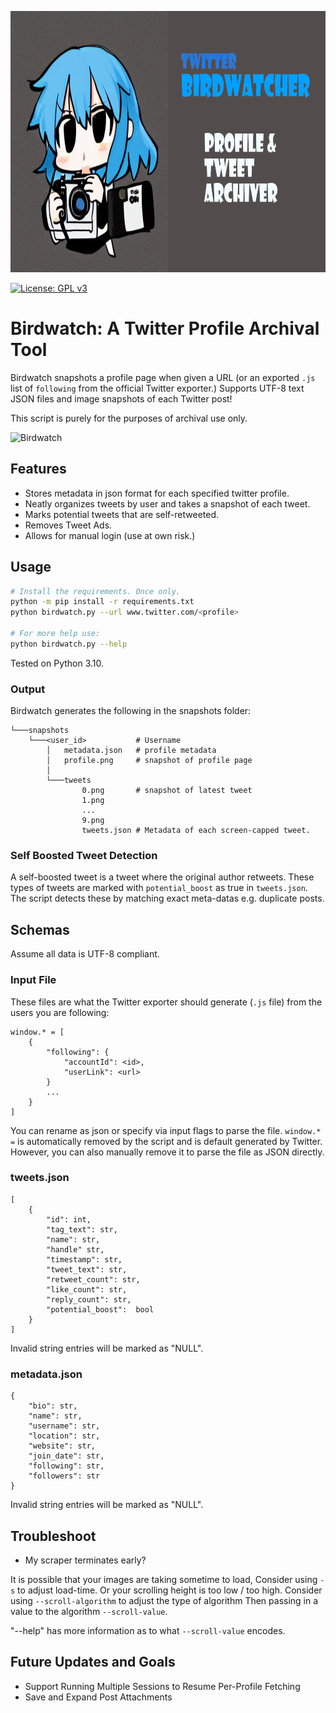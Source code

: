 
<p align="center">
    <img height="418" src="logo.png" alt="Birdwatch Logo">
</p>

[![License: GPL v3](https://img.shields.io/badge/License-GPLv3-blue.svg)](https://www.gnu.org/licenses/gpl-3.0)

# Birdwatch: A Twitter Profile Archival Tool


Birdwatch snapshots a profile page when given a URL (or an exported `.js` list of `following` from the official Twitter exporter.)
Supports UTF-8 text JSON files and image snapshots of each Twitter post!

This script is purely for the purposes of archival use only.

![Birdwatch](demo.gif)

## Features

* Stores metadata in json format for each specified twitter profile.
* Neatly organizes tweets by user and takes a snapshot of each tweet.
* Marks potential tweets that are self-retweeted.
* Removes Tweet Ads.
* Allows for manual login (use at own risk.)

## Usage

```bash
# Install the requirements. Once only.
python -m pip install -r requirements.txt
python birdwatch.py --url www.twitter.com/<profile>

# For more help use:
python birdwatch.py --help
```

Tested on Python 3.10.

### Output

Birdwatch generates the following in the snapshots folder:

```
└───snapshots
    └───<user_id>           # Username
        │   metadata.json   # profile metadata
        │   profile.png     # snapshot of profile page
        │
        └───tweets
                0.png       # snapshot of latest tweet
                1.png
                ...
                9.png
                tweets.json # Metadata of each screen-capped tweet.
```

### Self Boosted Tweet Detection

A self-boosted tweet is a tweet where the original author retweets.
These types of tweets are marked with `potential_boost` as true in `tweets.json`.
The script detects these by matching exact meta-datas e.g. duplicate posts.

## Schemas

Assume all data is UTF-8 compliant.

### Input File

These files are what the Twitter exporter should generate (`.js` file) from the users you are following:

```
window.* = [
    {
        "following": {
            "accountId": <id>,
            "userLink": <url>
        }
        ...
    }
]
```

You can rename as json or specify via input flags to parse the file. `window.* =` is automatically removed by the script and is default generated by Twitter. However, you can also manually remove it to parse the file as JSON directly.

### tweets.json

```
[
    {
        "id": int,
        "tag_text": str,
        "name": str,
        "handle" str,
        "timestamp": str,
        "tweet_text": str,
        "retweet_count": str,
        "like_count": str,
        "reply_count": str,
        "potential_boost":  bool
    }
]
```

Invalid string entries will be marked as "NULL".

###  metadata.json

```
{
    "bio": str,
    "name": str,
    "username": str,
    "location": str,
    "website": str,
    "join_date": str,
    "following": str,
    "followers": str
}
```

Invalid string entries will be marked as "NULL".


## Troubleshoot

* My scraper terminates early?

It is possible that your images are taking sometime to load, Consider using `-s` to adjust load-time.
Or your scrolling height is too low / too high. Consider using `--scroll-algorithm` to adjust the type of algorithm
Then passing in a value to the algorithm `--scroll-value`.

"--help" has more information as to what `--scroll-value` encodes.

## Future Updates and Goals

* Support Running Multiple Sessions to Resume Per-Profile Fetching
* Save and Expand Post Attachments
